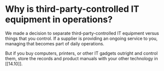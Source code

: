 
# Why is third-party-controlled IT equipment in operations?

We made a decision to separate third-party-controlled IT equipment versus things that you control. If a supplier is providing an ongoing service to you, managing that becomes part of daily operations.

But if you buy computers, printers, or other IT gadgets outright and control them, store the records and product manuals with your other technology in [[14.10]].
